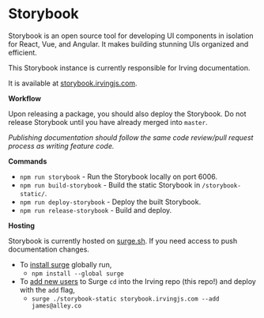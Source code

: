 # Storybook
Storybook is an open source tool for developing UI components in isolation for React, Vue, and Angular. It makes building stunning UIs organized and efficient.

This Storybook instance is currently responsible for Irving documentation.

It is available at [storybook.irvingjs.com](http://storybook.irvingjs.com).

**Workflow**

Upon releasing a package, you should also deploy the Storybook. Do not release Storybook until you have already merged into `master`.

_Publishing documentation should follow the same code review/pull request process as writing feature code._

**Commands**
* `npm run storybook` - Run the Storybook locally on port 6006.
* `npm run build-storybook` - Build the static Storybook in `/storybook-static/`.
* `npm run deploy-storybook` - Deploy the built Storybook.
* `npm run release-storybook` - Build and deploy.

**Hosting**

Storybook is currently hosted on [surge.sh](https://surge.sh/). If you need access to push documentation changes.

* To [install surge](https://surge.sh/help/getting-started-with-surge) globally run,
  * `npm install --global surge`
* To [add new users](https://surge.sh/help/adding-collaborators) to Surge `cd` into the Irving repo (this repo!) and deploy with the `add` flag,
  * `surge ./storybook-static storybook.irvingjs.com --add james@alley.co`
